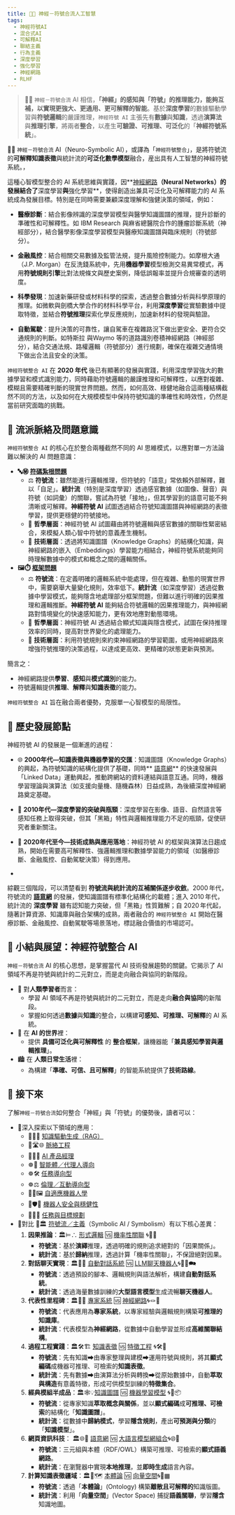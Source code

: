 ```yaml
---
title: 🎏🧠 神經－符號合流人工智慧
tags:
  - 神經符號AI
  - 混合式AI
  - 可解釋AI
  - 聯結主義
  - 行為主義
  - 深度學習
  - 強化學習
  - 神經網路
  - RLHF
---
```

> 🎏🧠 `神經－符號合流` AI 相信，**「神經」的感知與「符號」的推理能力，能夠互補，以實現更強大、更通用、更可解釋的智能**。基於**深度學習**的數據驅動學習與**符號邏輯**的嚴謹推理，`神經符號 AI` 主張先有**數據**與**知識**，透過**演算法**與**推理引擎**，將兩者**整合**，以產生**可驗證、可推理、可泛化**的「**神經符號系統**」。

🎏🧠 `神經－符號合流` AI（Neuro-Symbolic AI），或譯為「`神經符號整合`」，是將符號流的**可解釋知識表徵**與統計流的**可泛化數學模型**融合，産出具有人工智慧的神經符號系統。，

這種心智模型整合的 AI 系統思維與實踐，因**[神經網路](04-03-neural_networks.zh-hant)**（Neural Networks）的發展結合了**深度學習**與**強化學習**，使得創造出兼具可泛化及可解釋能力的 AI 系統成為發展目標。特別是在同時需要兼顧深度理解和強健決策的領域，例如：

- **醫療診斷**：結合影像辨識的深度學習模型與醫學知識圖譜的推理，提升診斷的準確性和可解釋性。如 IBM Research 與麻省總醫院合作的腫瘤診斷系統（神經部分），結合醫學影像深度學習模型與醫療知識圖譜與臨床規則（符號部分）。
    
- **金融風控**：結合相關交易數據及監管法規，提升風險控制能力。如摩根大通（J.P. Morgan）在反洗錢系統中，先用**機器學習**模型檢測交易異常模式，再用**符號規則引擎**比對法規條文與歷史案例，降低誤報率並提升合規審查的透明度。
    
- **科學發現**：加速新藥研發或材料科學的探索，透過整合數據分析與科學原理的推理。如微軟與劍橋大學合作的材料科學平台，利用**深度學習**從實驗數據中提取特徵，並結合**符號推理**探索化學反應規則，加速新材料的發現與驗證。
    
- **自動駕駛**：提升決策的可靠性，讓自駕車在複雜路況下做出更安全、更符合交通規則的判斷。如特斯拉 與Waymo 等的道路識別卷積神經網路（神經部分），結合交通法規、路權邏輯（符號部分）進行規劃，確保在複雜交通情境下做出合法且安全的決策。

`神經符號整合 AI` 在 **2020 年代** 後已有顯著的發展與實踐，利用深度學習強大的數據學習和模式識別能力，同時藉助符號邏輯的嚴謹推理和可解釋性，以應對複雜、模糊且需要精確判斷的現實世界問題。然而，如何高效、穩健地融合這兩種結構截然不同的方法，以及如何在大規模模型中保持符號知識的準確性和時效性，仍然是當前研究面臨的挑戰。


## 🎏 流派脈絡及問題意識

`神經符號整合 AI`  的核心在於整合兩種截然不同的 AI 思維模式，以應對單一方法論難以解決的 AI 問題意識：

- **🔤㊙️ [符碼紮根問題](01-03-Symbol_Grounding_Problem.zh-hant)**
    - ⚖️ **符號流**：雖然能進行邏輯推理，但符號的「語意」常依賴外部解釋，難以「自足」。**統計流**（特別是深度學習）透過感官數據（如圖像、聲音）與符號（如詞彙）的關聯，嘗試為符號「接地」，但其學習到的語意可能不夠清晰或可解釋。**神經符號 AI** 試圖透過結合符號知識圖譜與神經網路的表徵學習，提供更穩健的符號接地。
    - 🧠 **哲學層面**：神經符號 AI 試圖藉由將符號邏輯與感官數據的關聯性緊密結合，來模擬人類心智中符號的意義產生機制。
    - 🚧 **技術層面**：透過將知識圖譜（Knowledge Graphs）的結構化知識，與神經網路的嵌入（Embeddings）學習能力相結合，神經符號系統能夠同時理解數據中的模式和概念之間的邏輯關係。
- **🖼️⏱️ [框架問題](01-04-Frame_Problem.zh-hant)**
    - ⚖️ **符號流**：在定義明確的邏輯系統中能處理，但在複雜、動態的現實世界中，需要窮舉大量變化規則，效率低下。**統計流**（如深度學習）透過從數據中學習模式，能夠隱含地處理部分框架問題，但難以進行明確的因果推理和邏輯推斷。**神經符號 AI** 能夠結合符號邏輯的因果推理能力，與神經網路對情境變化的快速感知能力，更有效地應對動態環境。
    - 🧠 **哲學層面**：神經符號 AI 透過結合顯式知識與隱含模式，試圖在保持推理效率的同時，提高對世界變化的處理能力。
    - 🚧 **技術層面**：利用符號規則來約束神經網路的學習範圍，或用神經網路來增強符號推理的決策過程，以達成更高效、更精確的狀態更新與預測。

 簡言之：

- 神經網路提供**學習**、**感知**與**模式識別**的能力。
- 符號邏輯提供**推理**、**解釋**與**知識表徵**的能力。
    
`神經符號整合 AI` 旨在融合兩者優勢，克服單一心智模型的局限性。

## 📜 歷史發展節點

神經符號 AI 的發展是一個漸進的過程：

- 🌐 **2000年代—知識表徵與機器學習的交匯**：知識圖譜（Knowledge Graphs）的興起，為符號知識的結構化提供了基礎，同時** [語意網](03-06-semantic_web.zh-hant)** 的快速發展與「Linked Data」運動興起，推動跨網站的資料連結與語意互通。同時，機器學習理論與演算法（如支援向量機、隨機森林）日益成熟，為後續深度神經網路奠定基礎。
    
- 🧠 **2010年代—深度學習的突破與瓶頸**：深度學習在影像、語音、自然語言等感知任務上取得突破，但其「黑箱」特性與邏輯推理能力不足的瓶頸，促使研究者重新關注。
    
- 🚀 **2020年代至今—技術成熟與應用落地**：神經符號 AI 的框架與演算法日趨成熟，開始在需要高可解釋性、強邏輯推理和數據學習能力的領域（如醫療診斷、金融風控、自動駕駛決策）得到應用。
- 
綜觀三個階段，可以清楚看到 **符號流與統計流的互補關係逐步收斂**。2000 年代，符號流的 **[語意網](03-06-semantic_web.zh-hant)** 的發展，使知識圖譜有標準化結構化的載體；進入 2010 年代，統計流的 **深度學習** 雖有認知能力突破，但「黑箱」性質難解；自 2020 年代起，隨著計算資源、知識庫與融合架構的成熟，兩者融合的 `神經符號整合 AI` 開始在醫療診斷、金融風控、自動駕駛等場景落地，標誌融合價值的市場認可。

## 🏁 小結與展望：神經符號整合 AI

`神經－符號合流` AI 的核心思想，是掌握當代 AI 技術發展趨勢的關鍵。它揭示了 AI 領域不再是符號與統計的二元對立，而是走向融合與協同的新階段。

* 🤔 對**人類學習者**而言：
	- 學習 AI 領域不再是符號與統計的二元對立，而是走向**融合與協同**的新階段。
	- 掌握如何透過**數據**與**知識**的整合，以構建**可感知、可推理、可解釋**的 AI 系統。	
* 🤖 在 **AI 的世界**裡：
	- 提供 **具備可泛化與可解釋性** 的 **整合框架**，讓機器能「**兼具感知學習與邏輯推理**」。
* 🏙 在 **人類日常生活**裡：
	- 為構建「**準確、可信、且可解釋**」的智能系統提供了**技術路線**。

## 🔱 接下來

了解`神經－符號合流`如何整合「神經」與「符號」的優勢後，讀者可以：

- 🚦深入探索以下領域的應用：
	- 🌉🔗📝 [知識驅動生成（RAG）](10-04-retrieval_augmented_generation.zh-hant)
	- 🌉🛣🌐 [脈絡工程](10-05-context_engineering.zh-hant)
	- 🎁🚀🌱 [AI 產品經理](10-06-AI_PM.zh-hant)
	- ☸🤖 [智能體／代理人導向](05-03-oriented_agent.zh-hant)
	- ☸🛠 [任務導向型](05-04-oriented_task.zh-hant)
	- ☸⚖️ [倫理／互動導向型](05-05-oriented_ethics.zh-hant)
	- 🦾🔄🖼️ [自適應機器人學](08-03-adaptive_robotics.zh-hant)
	- 🦾🛡️🚨 [機器人安全與穩健性](08-05-robot_safety_and_robustness.zh-hant)
	- 🦾🧭🎯 [任務與目標規劃](08-06-robot_tasks_and_goals.zh-hant)
- 🚥對比 🎏🏛️ [符號流／主義](02-01-symbolic_ai.zh-hant)（Symbolic AI / Symbolism）有以下核心差異：
	1. **因果推論**：🏛️⊨∴ [形式邏輯](03-01-formal_logic.zh-hant) 🆚  [機率性關聯](04-01-probabilistic_association.zh-hant) 🌀🎲🌿
		*  **符號流**：基於**演繹**推理，透過明確的規則追求絕對的「因果關係」。
		*  **統計流**：基於**歸納**推理，透過計算「機率性關聯」，不保證絕對因果。
	2. **對話聊天實現**：🏛️🤖💬 [自動對話系統](03-02-automatic_dialogue_systems.zh-hant) 🆚  [LLM聊天機器人](04-02-llm_chatbots.zh-hant)🌀🧞‍♀️🗪
		*  **符號流**：透過預設的腳本、邏輯規則與語法解析，構建**自動對話系統**。
		*  **統計流**：透過海量數據訓練的**大型語言模型**生成流暢**聊天機器人**。
	3. **代表性里程碑**：🏛️🎁🧠 [專家系統](03-03-expert_systems.zh-hant) 🆚 [神經網路](04-03-neural_networks.zh-hant)🌀🪢🧠
		*  **符號流**：代表應用為**專家系統**，以專家經驗與邏輯規則構築**可推理的知識庫**。
		*  **統計流**：代表模型為**神經網路**，從數據中自動學習並形成**高維關聯結構**。
	4. **過程工程實踐**：🏛️🛠️🏗️ [知識表徵](03-04-knowledge_representation.zh-hant) 🆚 [特徵工程](04-04-feature_engineering.zh-hant) 🌀🛠️🤏
		*  **符號流**：先有知識➡由專家整理與建模➡運用符號與規則，將其**顯式編碼**成機器可推理、可檢索的**知識表徵**。
		*  **統計流**：先有數據➡由演算法分析與轉換➡從原始數據中，自動**萃取與構造**有意義特徵，形成可供模型訓練的**特徵集合**。
	5. **經典模組半成品**：🏛️🕸💡[知識圖譜](03-04-knowledge_representation.zh-hant) 🆚  [機器學習模型](04-05-machine_learning_models.zh-hant) 🌀🤖📦
		*  **符號流**：從專家知識**萃取概念與關係**，並以**顯式編碼**成**可推理、可檢索**的結構化「**知識圖譜**」。
		*  **統計流**：從數據中**歸納模式**，學習**隱含規則**，產出**可預測與分類**的「**知識模型**」。
	6. **網頁資訊科技**： 🏛️🌐🔗 [語意網](03-06-semantic_web.zh-hant) 🆚 [大語言模型網組合](04-06-llm_webassembly.zh-hant.md)🌀🌐🔗
		*  **符號流**：三元組與本體（RDF/OWL）構築可推理、可檢索的**顯式語義網路**。
		*  **統計流**：在瀏覽器中實現**本地推理**，並**即時生成**語言內容。
	7. **計算知識表徵疆域**：🏛️🌌🗺️ [本體論](03-07-ontology.zh-hant) 🆚 [向量空間](04-07-vector_space.zh-hant)🌀🌌▦
		*  **符號流**：透過「**本體論**」(Ontology) 構築**離散且可解釋的**知識版圖。
		*  **統計流**：利用「**向量空間**」(Vector Space) 捕捉**語義關聯**，學習**隱含**知識地圖。

